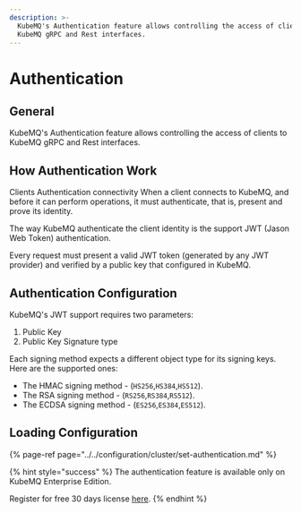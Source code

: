 ```yaml
---
description: >-
  KubeMQ's Authentication feature allows controlling the access of clients to
  KubeMQ gRPC and Rest interfaces.
---
```


# Authentication

## General

KubeMQ's Authentication feature allows controlling the access of clients to KubeMQ gRPC and Rest interfaces.

## How Authentication Work

Clients Authentication connectivity When a client connects to KubeMQ, and before it can perform operations, it must authenticate, that is, present and prove its identity.

The way KubeMQ authenticate the client identity is the support JWT \(Jason Web Token\) authentication.

Every request must present a valid JWT token \(generated by any JWT provider\) and verified by a public key that configured in KubeMQ.

## Authentication Configuration

KubeMQ's JWT support requires two parameters:

1. Public Key
2. Public Key Signature type

Each signing method expects a different object type for its signing keys. Here are the supported ones:

* The HMAC signing method - \(`HS256`,`HS384`,`HS512`\).
* The RSA signing method -  \(`RS256`,`RS384`,`RS512`\).
* The ECDSA signing method - \(`ES256`,`ES384`,`ES512`\).

## Loading Configuration

{% page-ref page="../../configuration/cluster/set-authentication.md" %}

{% hint style="success" %}
The authentication feature is available only on KubeMQ Enterprise Edition.

Register for free 30 days license [here](https://account.kubemq.io/login/register).
{% endhint %}

